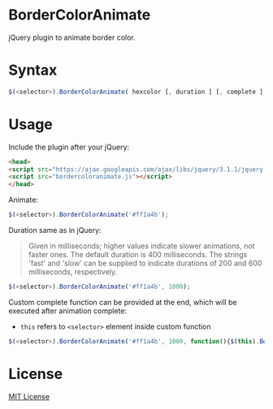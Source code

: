 # BorderColorAnimate
jQuery plugin to animate border color.

# Syntax
```javascript
$(<selector>).BorderColorAnimate( hexcolor [, duration ] [, complete ] ) //Returns jQuery object of <selector>
```

# Usage
Include the plugin after your jQuery:
```html
<head>
<script src="https://ajax.googleapis.com/ajax/libs/jquery/3.1.1/jquery.min.js"></script>
<script src="bordercoloranimate.js"></script>
</head>
```

Animate:
```javascript
$(<selector>).BorderColorAnimate('#ff1a4b');
```

Duration same as in jQuery:  
> Given in milliseconds; higher values indicate slower animations, not faster ones. The default duration is 400 milliseconds. The strings 'fast' and 'slow' can be supplied to indicate durations of 200 and 600 milliseconds, respectively.

```javascript
$(<selector>).BorderColorAnimate('#ff1a4b', 1000);
```

Custom complete function can be provided at the end, which will be executed after animation complete:
* `this` refers to `<selector>` element inside custom function
```javascript
$(<selector>).BorderColorAnimate('#ff1a4b', 1000, function(){$(this).BorderColorAnimate('#66ff1a');});
```

# License
[MIT License](LICENSE)
